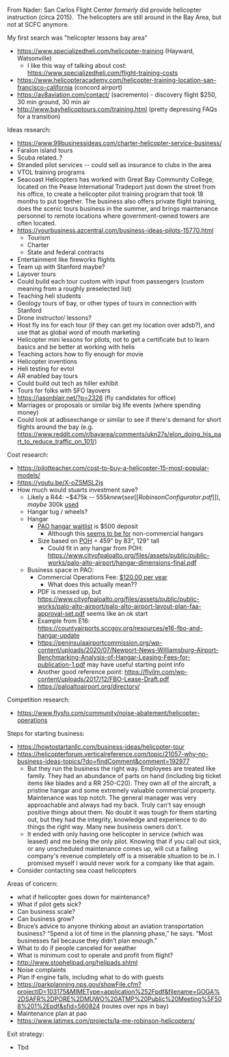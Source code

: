 From Nader: San Carlos Flight Center _formerly_ did provide helicopter instruction (circa 2015).  The helicopters are still around in the Bay Area, but not at SCFC anymore.

My first search was "helicopter lessons bay area"
- https://www.specializedheli.com/helicopter-training (Hayward, Watsonville)
	- I like this way of talking about cost: https://www.specializedheli.com/flight-training-costs
- https://www.helicopteracademy.com/helicopter-training-location-san-francisco-california (concord airport)
- https://av8aviation.com/contact/ (sacremento) - discovery flight $250, 30 min ground, 30 min air
- http://www.bayhelicoptours.com/training.html (pretty depressing FAQs for a transition)



Ideas research:
- https://www.99businessideas.com/charter-helicopter-service-business/
- Faralon  island tours
- Scuba related..?
- Stranded pilot services -- could sell as insurance to clubs in the area
- VTOL training programs 
- Seacoast Helicopters has worked with Great Bay Community College, located on the Pease International Tradeport just down the street from his office, to create a helicopter pilot training program that took 18 months to put together. The business also offers private flight training, does the scenic tours business in the summer, and brings maintenance personnel to remote locations where government-owned towers are often located.
- https://yourbusiness.azcentral.com/business-ideas-pilots-15770.html
	- Tourism
	- Charter
	- State and federal contracts
- Entertainment like fireworks flights 
- Team up with Stanford maybe?
- Layover tours
- Could build each tour custom with input from passengers (custom meaning from a roughly preselected list)
- Teaching heli students
- Geology tours of bay, or other types of tours in connection with Stanford 
- Drone instructor/ lessons?
- Host fly ins for each tour (if they can get my location over adsb?), and use that as global word of mouth marketing
- Helicopter mini lessons for pilots, not to get a certificate but to learn basics and be better at working with helis
- Teaching actors how to fly enough for movie
- Helicopter inventions
- Heli testing for evtol 
- AR enabled bay tours
- Could build out tech as hiller exhibit 
- Tours for folks with SFO layovers
- https://jasonblair.net/?p=2326 (fly candidates for office)
- Marriages or proposals or similar big life events (where spending money)
- Could look at adbsexchange or similar to see if there's demand for short flights around the bay (e.g. https://www.reddit.com/r/bayarea/comments/ukn27s/elon_doing_his_part_to_reduce_traffic_on_101/)


Cost research:
- https://pilotteacher.com/cost-to-buy-a-helicopter-15-most-popular-models/
- https://youtu.be/X-oZSMSL2js
- How much would stuarts investment save?
	- Likely a R44: ~$475k -- $555k new (see [[Robinson Configurator.pdf]]), maybe ~$300k [used](https://www.controller.com/listings/for-sale/robinson/r44/piston-helicopters/5)
	- Hangar tug / wheels?
	- Hangar
		- [PAO hangar waitlist](https://www.cityofpaloalto.org/Departments/Public-Works/Palo-Alto-Airport/Airport-FAQs) is $500 deposit
			- Although this [seems to be for](https://www.cityofpaloalto.org/files/assets/public/public-works/palo-alto-airport/city-hangar-leasing-policy.pdf) non-commercial hangars
		- Size based on [POH](https://robinsonheli.com/wp-content/uploads/2020/06/r44_poh_full_book.pdf) = 459" by 83", 129" tall
			- Could fit in any hangar from POH: https://www.cityofpaloalto.org/files/assets/public/public-works/palo-alto-airport/hangar-dimensions-final.pdf
	- Business space in PAO: 
		- Commercial Operations Fee: [$120.00 per year](https://www.cityofpaloalto.org/files/assets/public/public-works/palo-alto-airport/palo-alto-airport-_-fy-2017-pao-schedule-of-fees-and-charges.pdf)
			- What does this actually mean??
		- PDF is messed up, but https://www.cityofpaloalto.org/files/assets/public/public-works/palo-alto-airport/palo-alto-airport-layout-plan-faa-approval-set.pdf seems like an ok start
		- Example from E16: https://countyairports.sccgov.org/resources/e16-fbo-and-hangar-update
		- https://peninsulaairportcommission.org/wp-content/uploads/2020/07/Newport-News-Williamsburg-Airport-Benchmarking-Analysis-of-Hangar-Leasing-Fees-for-publication-1.pdf may have useful starting point info
		- Another good reference point: https://flyilm.com/wp-content/uploads/2017/12/FBO-Lease-Draft.pdf
		- https://paloaltoairport.org/directory/

Competition research:
- https://www.flysfo.com/community/noise-abatement/helicopter-operations


Steps for starting business:
- https://howtostartanllc.com/business-ideas/helicopter-tour 
- https://helicopterforum.verticalreference.com/topic/21057-why-no-business-ideas-topics/?do=findComment&comment=192977
	- But they run the business the right way. Employees are treated like family. They had an abundance of parts on hand (including big ticket items like blades and a RR 250-C20). They own all of the aircraft, a pristine hangar and some extremely valuable commercial property. Maintenance was top notch. The general manager was very approachable and always had my back. Truly can't say enough positive things about them. No doubt it was tough for them starting out, but they had the integrity, knowledge and experience to do things the right way. Many new business owners don't. 
	- It ended with only having one helicopter in service (which was leased) and me being the only pilot. Knowing that if you call out sick, or any unscheduled maintenance comes up, will cut a failing company's revenue completely off is a miserable situation to be in. I promised myself I would never work for a company like that again.
- Consider contacting sea coast helicopters



Areas of concern:
- what if helicopter goes down for maintenance?
- What if pilot gets sick?
- Can business scale?
- Can business grow?
- Bruce’s advice to anyone thinking about an aviation transportation business? “Spend a lot of time in the planning phase,” he says. “Most businesses fail because they didn’t plan enough.”
- What to do if people canceled for weather
- What is minimum cost to operate and profit from flight?
- http://www.stophelipad.org/helipads.shtml
- Noise complaints
- Plan if engine fails, including what to do with guests
- https://parkplanning.nps.gov/showFile.cfm?projectID=103175&MIMEType=application%252Fpdf&filename=GOGA%2DSAFR%2DPORE%2DMUWO%20ATMP%20Public%20Meeting%5F508%201%2Epdf&sfid=560824 (routes over nps in bay)
- Maintenance plan at pao 
- https://www.latimes.com/projects/la-me-robinson-helicopters/


Exit strategy:
- Tbd